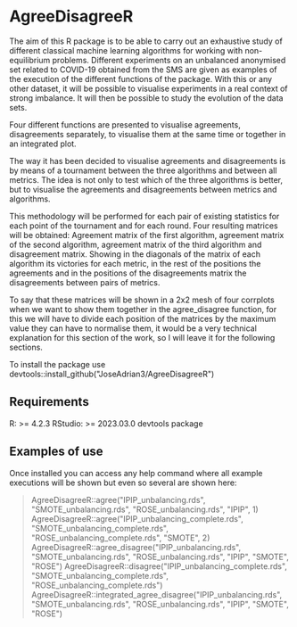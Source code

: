 # AgreeDisagreeR
The aim of this R package is to be able to carry out an exhaustive study of different classical machine learning algorithms for working with non-equilibrium problems. 
Different experiments on an unbalanced anonymised set related to COVID-19 obtained from the SMS are given as examples of the execution of the different functions of 
the package. With this or any other dataset, it will be possible to visualise experiments in a real context of strong imbalance. It will then be possible to study the 
evolution of the data sets.

Four different functions are presented to visualise agreements, disagreements separately, to visualise them at the same time or together in an integrated plot.

The way it has been decided to visualise agreements and disagreements is by means of a tournament between the three algorithms and between all metrics. The idea is not
only to test which of the three algorithms is better, but to visualise the agreements and disagreements between metrics and algorithms. 

This methodology will be performed for each pair of existing statistics for each point of the tournament and for each round. Four resulting matrices will be obtained: 
Agreement matrix of the first algorithm, agreement matrix of the second algorithm, agreement matrix of the third algorithm and disagreement matrix. Showing in the 
diagonals of the matrix of each algorithm its victories for each metric, in the rest of the positions the agreements and in the positions of the disagreements matrix 
the disagreements between pairs of metrics.

To say that these matrices will be shown in a 2x2 mesh of four corrplots when we want to show them together in the agree_disagree function, for this we will have to 
divide each position of the matrices by the maximum value they can have to normalise them, it would be a very technical explanation for this section of the work, so I 
will leave it for the following sections.

To install the package use devtools::install_github("JoseAdrian3/AgreeDisagreeR")

## Requirements
R: >= 4.2.3
RStudio: >= 2023.03.0
devtools package

## Examples of use
Once installed you can access any help command where all example executions will be shown but even so several are shown here:

> AgreeDisagreeR::agree("IPIP_unbalancing.rds", "SMOTE_unbalancing.rds", "ROSE_unbalancing.rds", "IPIP", 1)
> AgreeDisagreeR::agree("IPIP_unbalancing_complete.rds", "SMOTE_unbalancing_complete.rds", "ROSE_unbalancing_complete.rds", "SMOTE", 2)
> AgreeDisagreeR::agree_disagree("IPIP_unbalancing.rds", "SMOTE_unbalancing.rds", "ROSE_unbalancing.rds", "IPIP", "SMOTE", "ROSE")
> AgreeDisagreeR::disagree("IPIP_unbalancing_complete.rds", "SMOTE_unbalancing_complete.rds", "ROSE_unbalancing_complete.rds")
> AgreeDisagreeR::integrated_agree_disagree("IPIP_unbalancing.rds", "SMOTE_unbalancing.rds", "ROSE_unbalancing.rds", "IPIP", "SMOTE", "ROSE")
